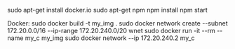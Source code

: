 sudo apt-get install docker.io
sudo apt-get npm
npm install
npm start

Docker:
sudo docker build -t my_img .
sudo docker network create --subnet 172.20.0.0/16 --ip-range 172.20.240.0/20 wnet
sudo docker run -it --rm --name my_c my_img 
sudo docker network --ip 172.20.240.2 my_c
